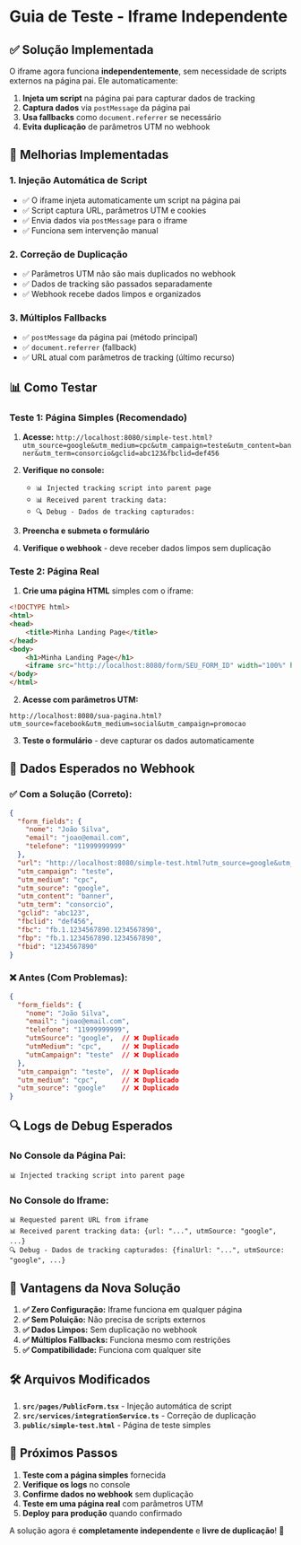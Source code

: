 # Guia de Teste - Iframe Independente

## ✅ Solução Implementada

O iframe agora funciona **independentemente**, sem necessidade de scripts externos na página pai. Ele automaticamente:

1. **Injeta um script** na página pai para capturar dados de tracking
2. **Captura dados** via `postMessage` da página pai
3. **Usa fallbacks** como `document.referrer` se necessário
4. **Evita duplicação** de parâmetros UTM no webhook

## 🔧 Melhorias Implementadas

### 1. Injeção Automática de Script
- ✅ O iframe injeta automaticamente um script na página pai
- ✅ Script captura URL, parâmetros UTM e cookies
- ✅ Envia dados via `postMessage` para o iframe
- ✅ Funciona sem intervenção manual

### 2. Correção de Duplicação
- ✅ Parâmetros UTM não são mais duplicados no webhook
- ✅ Dados de tracking são passados separadamente
- ✅ Webhook recebe dados limpos e organizados

### 3. Múltiplos Fallbacks
- ✅ `postMessage` da página pai (método principal)
- ✅ `document.referrer` (fallback)
- ✅ URL atual com parâmetros de tracking (último recurso)

## 📊 Como Testar

### Teste 1: Página Simples (Recomendado)

1. **Acesse:** `http://localhost:8080/simple-test.html?utm_source=google&utm_medium=cpc&utm_campaign=teste&utm_content=banner&utm_term=consorcio&gclid=abc123&fbclid=def456`

2. **Verifique no console:**
   - `📊 Injected tracking script into parent page`
   - `📊 Received parent tracking data:`
   - `🔍 Debug - Dados de tracking capturados:`

3. **Preencha e submeta o formulário**

4. **Verifique o webhook** - deve receber dados limpos sem duplicação

### Teste 2: Página Real

1. **Crie uma página HTML** simples com o iframe:
```html
<!DOCTYPE html>
<html>
<head>
    <title>Minha Landing Page</title>
</head>
<body>
    <h1>Minha Landing Page</h1>
    <iframe src="http://localhost:8080/form/SEU_FORM_ID" width="100%" height="600px"></iframe>
</body>
</html>
```

2. **Acesse com parâmetros UTM:**
```
http://localhost:8080/sua-pagina.html?utm_source=facebook&utm_medium=social&utm_campaign=promocao
```

3. **Teste o formulário** - deve capturar os dados automaticamente

## 🎯 Dados Esperados no Webhook

### ✅ Com a Solução (Correto):
```json
{
  "form_fields": {
    "nome": "João Silva",
    "email": "joao@email.com",
    "telefone": "11999999999"
  },
  "url": "http://localhost:8080/simple-test.html?utm_source=google&utm_medium=cpc&utm_campaign=teste",
  "utm_campaign": "teste",
  "utm_medium": "cpc", 
  "utm_source": "google",
  "utm_content": "banner",
  "utm_term": "consorcio",
  "gclid": "abc123",
  "fbclid": "def456",
  "fbc": "fb.1.1234567890.1234567890",
  "fbp": "fb.1.1234567890.1234567890",
  "fbid": "1234567890"
}
```

### ❌ Antes (Com Problemas):
```json
{
  "form_fields": {
    "nome": "João Silva",
    "email": "joao@email.com", 
    "telefone": "11999999999",
    "utmSource": "google",  // ❌ Duplicado
    "utmMedium": "cpc",     // ❌ Duplicado
    "utmCampaign": "teste"  // ❌ Duplicado
  },
  "utm_campaign": "teste",  // ❌ Duplicado
  "utm_medium": "cpc",      // ❌ Duplicado
  "utm_source": "google"    // ❌ Duplicado
}
```

## 🔍 Logs de Debug Esperados

### No Console da Página Pai:
```
📊 Injected tracking script into parent page
```

### No Console do Iframe:
```
📊 Requested parent URL from iframe
📊 Received parent tracking data: {url: "...", utmSource: "google", ...}
🔍 Debug - Dados de tracking capturados: {finalUrl: "...", utmSource: "google", ...}
```

## 🚀 Vantagens da Nova Solução

1. **✅ Zero Configuração:** Iframe funciona em qualquer página
2. **✅ Sem Poluição:** Não precisa de scripts externos
3. **✅ Dados Limpos:** Sem duplicação no webhook
4. **✅ Múltiplos Fallbacks:** Funciona mesmo com restrições
5. **✅ Compatibilidade:** Funciona com qualquer site

## 🛠️ Arquivos Modificados

1. **`src/pages/PublicForm.tsx`** - Injeção automática de script
2. **`src/services/integrationService.ts`** - Correção de duplicação
3. **`public/simple-test.html`** - Página de teste simples

## 📝 Próximos Passos

1. **Teste com a página simples** fornecida
2. **Verifique os logs** no console
3. **Confirme dados no webhook** sem duplicação
4. **Teste em uma página real** com parâmetros UTM
5. **Deploy para produção** quando confirmado

A solução agora é **completamente independente** e **livre de duplicação**! 🎉
